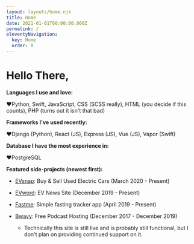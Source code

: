 ```yaml
---
layout: layouts/home.njk
title: Home
date: 2021-01-01T00:00:00.000Z
permalink: /
eleventyNavigation:
  key: Home
  order: 0
---
```

# Hello There,

**Languages I use and love:** 

❤️Python, Swift, JavaScript, CSS (SCSS really), HTML (you decide if this counts), PHP (turns out it isn't that bad)

**Frameworks I've used recently:**

❤️Django (Python), React (JS), Express (JS), Vue (JS), Vapor (Swift)

**Database I have the most experience in:**

❤️PostgreSQL

**Featured side-projects (newest first):**

* [EVsnap](https://www.evsnap.com/): Buy & Sell Used Electric Cars (March 2020 - Present)
* [EVword](https://evword.com/): EV News Site (December 2019 - Present)
* [Fastme](https://apps.apple.com/us/app/fastme-fasting-tracker/id1451575216): Simple fasting tracker app (April 2019 - Present)
* [Bwavy](http://www.bwavy.com/): Free Podcast Hosting (December 2017 - December 2019)

  * Technically this site is still live and is probably still functional, but I don't plan on providing continued support on it.